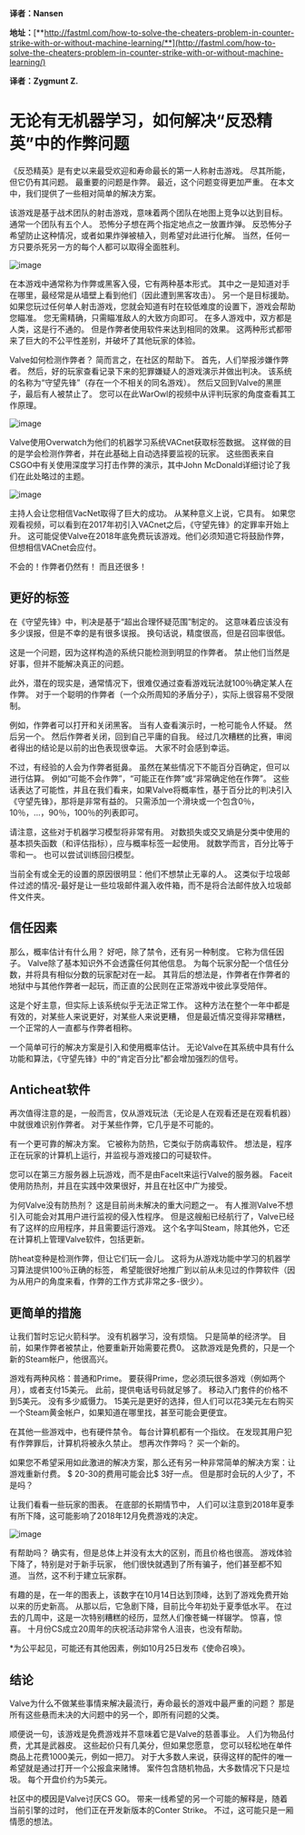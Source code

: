 **译者：Nansen**

**地址：**[**http://fastml.com/how-to-solve-the-cheaters-problem-in-counter-strike-with-or-without-machine-learning/**](http://fastml.com/how-to-solve-the-cheaters-problem-in-counter-strike-with-or-without-machine-learning/)

**译者：Zygmunt Z.**

# 无论有无机器学习，如何解决“反恐精英”中的作弊问题

《反恐精英》是有史以来最受欢迎和寿命最长的第一人称射击游戏。 
尽其所能，但它仍有其问题。 最重要的问题是作弊。 最近，这个问题变得更加严重。 
在本文中，我们提供了一些相对简单的解决方案。

该游戏是基于战术团队的射击游戏，意味着两个团队在地图上竞争以达到目标。 
通常一个团队有五个人。 恐怖分子想在两个指定地点之一放置炸弹。 
反恐怖分子希望防止这种情况，或者如果炸弹被植入，则希望对此进行化解。 
当然，任何一方只要杀死另一方的每个人都可以取得全面胜利。

![image](https://github.com/TinyHaHa/news/blob/master/2019/11/27/img/01.jpg)

在本游戏中通常称为作弊或黑客入侵，它有两种基本形式。 
其中之一是知道对手在哪里，最经常是从墙壁上看到他们（因此遭到黑客攻击）。 
另一个是目标援助。 如果您玩过任何单人射击游戏，您就会知道有时在较低难度的设置下，游戏会帮助您瞄准。 
您无需精确，只需瞄准敌人的大致方向即可。 在多人游戏中，双方都是人类，这是行不通的。 
但是作弊者使用软件来达到相同的效果。 
这两种形式都带来了巨大的不公平性差别，并破坏了其他玩家的体验。

Valve如何检测作弊者？ 简而言之，在社区的帮助下。 
首先，人们举报涉嫌作弊者。 
然后，好的玩家查看记录下来的犯罪嫌疑人的游戏演示并做出判决。 
该系统的名称为“守望先锋”（存在一个不相关的同名游戏）。 
然后又回到Valve的黑匣子，最后有人被禁止了。 
您可以在此WarOwl的视频中从评判玩家的角度查看其工作原理。

![image](https://github.com/TinyHaHa/news/blob/master/2019/11/27/img/02.png)

Valve使用Overwatch为他们的机器学习系统VACnet获取标签数据。 
这样做的目的是学会检测作弊者，并在此基础上自动选择要监视的玩家。 
这些图表来自CSGO中有关使用深度学习打击作弊的演示，其中John McDonald详细讨论了我们在此处略过的主题。

![image](https://github.com/TinyHaHa/news/blob/master/2019/11/27/img/03.png)

主持人会让您相信VacNet取得了巨大的成功。 从某种意义上说，它具有。 
如果您观看视频，可以看到在2017年初引入VACnet之后，《守望先锋》的定罪率开始上升。
这可能促使Valve在2018年底免费玩该游戏。他们必须知道它将鼓励作弊，但想相信VACnet会应付。

不会的！作弊者仍然有！ 而且还很多！

## 更好的标签

在《守望先锋》中，判决是基于“超出合理怀疑范围”制定的。 
这意味着应该没有多少误报，但是不幸的是有很多误报。 
换句话说，精度很高，但是召回率很低。

这是一个问题，因为这样构造的系统只能检测到明显的作弊者。 
禁止他们当然是好事，但并不能解决真正的问题。

此外，潜在的现实是，通常情况下，很难仅通过查看游戏玩法就100％确定某人在作弊。 
对于一个聪明的作弊者（一个众所周知的矛盾分子），实际上很容易不受限制。

例如，作弊者可以打开和关闭黑客。 当有人查看演示时，一枪可能令人怀疑。 
然后另一个。 
然后作弊者关闭，回到自己平庸的自我。 
经过几次糟糕的比赛，审阅者得出的结论是以前的出色表现很幸运。 
大家不时会感到幸运。

不过，有经验的人会为作弊者挺鼻。 虽然在某些情况下不能百分百确定，但可以进行估算。 
例如“可能不会作弊”，“可能正在作弊”或“非常确定他在作弊”。 
这些话表达了可能性，并且在我们看来，如果Valve将概率性，基于百分比的判决引入《守望先锋》，那将是非常有益的。 
只需添加一个滑块或一个包含0％，10％，…，90％，100％的列表即可。

请注意，这些对于机器学习模型将非常有用。 
对数损失或交叉熵是分类中使用的基本损失函数（和评估指标），应与概率标签一起使用。 
就数学而言，百分比等于零和一。 也可以尝试训练回归模型。

当前全有或全无的设置的原因很明显：他们不想禁止无辜的人。 
这类似于垃圾邮件过滤的情况-最好是让一些垃圾邮件漏入收件箱，而不是将合法邮件放入垃圾邮件文件夹。

## 信任因素

那么，概率估计有什么用？ 好吧，除了禁令，还有另一种制度。 
它称为信任因子。 Valve除了基本知识外不会透露任何其他信息。 
为每个玩家分配一个信任分数，并将具有相似分数的玩家配对在一起。 
其背后的想法是，作弊者在作弊者的地狱中与其他作弊者一起玩，而正直的公民则在正常游戏中彼此享受陪伴。

这是个好主意，但实际上该系统似乎无法正常工作。 
这种方法在整个一年中都是有效的，对某些人来说更好，对某些人来说更糟，
但是最近情况变得非常糟糕，一个正常的人一直都与作弊者相称。

一个简单可行的解决方案是引入和使用概率估计。 
无论Valve在其系统中具有什么功能和算法，《守望先锋》中的“肯定百分比”都会增加强烈的信号。

## Anticheat软件

再次值得注意的是，一般而言，仅从游戏玩法（无论是人在观看还是在观看机器）中就很难识别作弊者。 
对于某些作弊，它几乎是不可能的。

有一个更可靠的解决方案。 它被称为防热，它类似于防病毒软件。 
想法是，程序正在玩家的计算机上运行，并监视与游戏接口的可疑软件。

您可以在第三方服务器上玩游戏，而不是由FaceIt来运行Valve的服务器。 
Faceit使用防热剂，并且在实践中效果很好，并且在社区中广为接受。

为何Valve没有防热剂？ 这是目前尚未解决的重大问题之一。 有人推测Valve不想引入可能会对其用户进行监视的侵入性程序。 
但是这艘船已经航行了，Valve已经有了这样的应用程序，并且需要运行游戏。
这个名字叫Steam，除其他外，它还在计算机上管理Valve软件，包括更新。

防heat变种是检测作弊，但让它们玩一会儿。 
这将为从游戏功能中学习的机器学习算法提供100％正确的标签，
希望能很好地推广到以前从未见过的作弊软件（因为从用户的角度来看，作弊的工作方式非常之多-很少）。

## 更简单的措施

让我们暂时忘记火箭科学。 没有机器学习，没有烦恼。 
只是简单的经济学。 目前，如果作弊者被禁止，他要重新开始需要花费0。 
这款游戏是免费的，只是一个新的Steam帐户，他很高兴。

游戏有两种风格：普通和Prime。 
要获得Prime，您必须玩很多游戏（例如两个月），或者支付15美元。 
此前，提供电话号码就足够了。 移动入门套件的价格不到5美元。 没有多少威慑力。 
15美元是更好的选择，但人们可以花3美元左右购买一个Steam黄金帐户，如果知道在哪里找，甚至可能会更便宜。

在其他一些游戏中，也有硬件禁令。 每台计算机都有一个指纹。 
在发现其用户犯有作弊罪后，计算机将被永久禁止。 想再次作弊吗？ 买一个新的。

如果您不希望采用如此激进的解决方案，那么还有另一种非常简单的解决方案：让游戏重新付费。 
$ 20-30的费用可能会比$ 3好一点。 
但是那时会玩的人少了，不是吗？

让我们看看一些玩家的图表。 在底部的长期情节中，
人们可以注意到2018年夏季有所下降，这可能影响了2018年12月免费游戏的决定。

![image](https://github.com/TinyHaHa/news/blob/master/2019/11/27/img/04.png)

有帮助吗？ 确实有，但是总体上并没有太大的区别，而且价格也很高。 游戏体验下降了，特别是对于新手玩家，
他们很快就遇到了所有骗子，他们甚至都不知道。 当然，这不利于建立玩家群。

有趣的是，在一年的图表上，该数字在10月14日达到顶峰，达到了游戏免费开始以来的历史新高。 
从那以后，它急剧下降，目前比今年初处于夏季低水平。 
在过去的几周中，这是一次特别糟糕的经历，显然人们像苍蝇一样辍学。 
惊喜，惊喜。 十月份CS成立20周年的庆祝活动非常令人沮丧，也没有帮助。

*为公平起见，可能还有其他因素，例如10月25日发布《使命召唤》。

## 结论

Valve为什么不做某些事情来解决最流行，寿命最长的游戏中最严重的问题？ 
那是所有这些悬而未决的大问题中的另一个，即所有问题的父类。

顺便说一句，该游戏是免费游戏并不意味着它是Valve的慈善事业。 
人们为物品付费，尤其是武器皮。 这些起价只有几美分，但如果您愿意，
您可以轻松地在单件商品上花费1000美元，例如一把刀。 
对于大多数人来说，获得这样的配件的唯一希望就是通过打开一个公报盒来赌博。 
案件包含随机物品，大多数情况下只是垃圾。 每个开盘价约为5美元。

社区中的模因是Valve讨厌CS GO。 带来一线希望的另一个可能的解释是，随着当前引擎的过时，
他们正在开发新版本的Conter Strike。 不过，这可能只是一厢情愿的想法。
